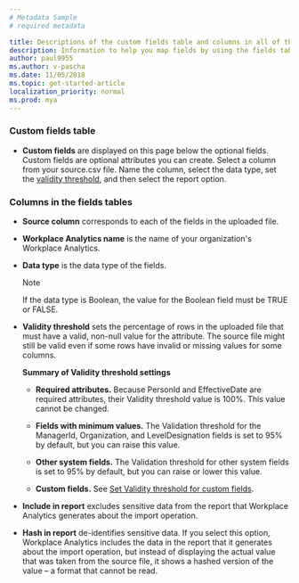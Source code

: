 ```yaml
---
# Metadata Sample
# required metadata

title: Descriptions of the custom fields table and columns in all of the fields tables
description: Information to help you map fields by using the fields tables.   
author: paul9955
ms.author: v-pascha
ms.date: 11/05/2018
ms.topic: get-started-article
localization_priority: normal 
ms.prod: mya
---
```


### Custom fields table

* **Custom fields** are displayed on this page below the optional fields. Custom fields are optional attributes you can create. Select a column from your source.csv file. Name the column, select the data type, set the [validity threshold](#set-validity-threshold-for-custom-fields), and then select the report option.

### Columns in the fields tables

* **Source column** corresponds to each of the fields in the uploaded file.
* **Workplace Analytics name** is the name of your organization's Workplace Analytics.

* **Data type** is the data type of the fields.

   >[!Note]
   >If the data type is Boolean, the value for the Boolean field must be TRUE or FALSE.

* **Validity threshold** sets the percentage of rows in the uploaded file that must have a valid, non-null value for the attribute. The source file might still be valid even if some rows have invalid or missing values for some columns.

   <b>Summary of Validity threshold settings</b>

   * **Required attributes.** Because PersonId and EffectiveDate are required attributes, their Validity threshold value is 100%. This value cannot be changed.

   * **Fields with minimum values.** The Validation threshold for the ManagerId, Organization, and LevelDesignation fields is set to 95% by default, but you can raise this value.

   * **Other system fields.** The Validation threshold for other system fields is set to 95% by default, but you can raise or lower this value.

   * **Custom fields.** See [Set Validity threshold for custom fields](#set-validity-threshold-for-custom-fields). 

* **Include in report** excludes sensitive data from the report that Workplace Analytics generates about the import operation.  

* **Hash in report** de-identifies sensitive data. If you select this option, Workplace Analytics includes the data in the report that it generates about the import operation, but instead of displaying the actual value that was taken from the source file, it shows a hashed version of the value – a format that cannot be read.
